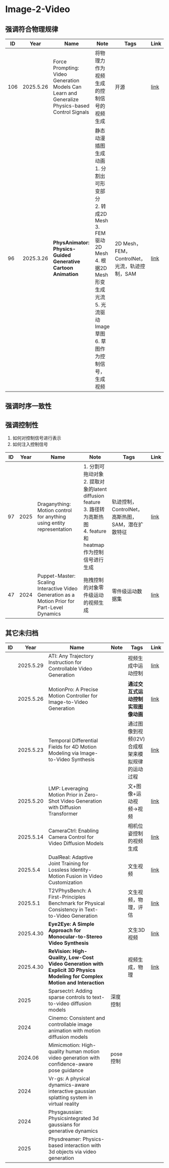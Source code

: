 # Image-2-Video

## 强调符合物理规律

|ID|Year|Name|Note|Tags|Link|
|---|---|---|---|---|---|
|106|2025.5.26|Force Prompting: Video Generation Models Can Learn and Generalize Physics-based Control Signals|将物理力作为视频生成的控制信号的视频生成 |开源  |[link](125.md)|
|96|2025.3.26|**PhysAnimator: Physics-Guided Generative Cartoon Animation**|静态动漫插图生成动画<br>1. 分割出可形变部分<br>2. 转成2D Mesh<br>3. FEM驱动2D Mesh<br>4. 根据2D Mesh形变生成光流<br>5. 光流驱动Image草图<br>6. 草图作为控制信号，生成视频| 2D Mesh，FEM，ControlNet，光流，轨迹控制，SAM |[link](https://caterpillarstudygroup.github.io/ReadPapers/96.html)|

## 强调时序一致性

## 强调控制性

1. 如何对控制信号进行表示
2. 如何注入控制信号

|ID|Year|Name|Note|Tags|Link|
|---|---|---|---|---|---|
|97|2025|Draganything: Motion control for anything using entity representation|1. 分割可拖动对象<br> 2. 提取对象的latent diffusion feature<br> 3. 路径转为高斯热图<br> 4. feature和heatmap作为控制信号进行生成|轨迹控制，ControlNet，高斯热图，SAM，潜在扩散特征|[link](https://caterpillarstudygroup.github.io/ReadPapers/97.html)|
|47|2024|Puppet-Master: Scaling Interactive Video Generation as a Motion Prior for Part-Level Dynamics|拖拽控制的对象零件级运动的视频生成|零件级运动数据集|[link](https://caterpillarstudygroup.github.io/ReadPapers/47.html)|

## 其它未归档

|ID|Year|Name|Note|Tags|Link|
|---|---|---|---|---|---|
||2025.5.29|ATI: Any Trajectory Instruction for Controllable Video Generation||  视频生成中运动控制  |[link](138.md)|
||2025.5.26|MotionPro: A Precise Motion Controller for Image-to-Video Generation|| **通过交互式运动控制实现图像动画**   |[link](127.md)|
||2025.5.23|Temporal Differential Fields for 4D Motion Modeling via Image-to-Video Synthesis|| 通过图像到视频(I2V)合成框架来模拟规律的运动过程   |[link](117.md)|
||2025.5.20|LMP: Leveraging Motion Prior in Zero-Shot Video Generation with Diffusion Transformer|| 文+图像+运动视频->视频  |[link](101.md)|
||2025.5.14|CameraCtrl: Enabling Camera Control for Video Diffusion Models|| 相机位姿控制的视频生成 |[link](82.md)|
||2025.5.4|DualReal: Adaptive Joint Training for Lossless Identity-Motion Fusion in Video Customization|| 文生视频 |[link](46.md)|
||2025.5.1|T2VPhysBench: A First-Principles Benchmark for Physical Consistency in Text-to-Video Generation|| 文生视频，物理，评估 |[link](34.md)|
||2025.4.30|**Eye2Eye: A Simple Approach for Monocular-to-Stereo Video Synthesis**|| 文生3D视频 |[link](35.md)|
||2025.4.30|**ReVision: High-Quality, Low-Cost Video Generation with Explicit 3D Physics Modeling for Complex Motion and Interaction**||视频生成，物理  |[link](27.md)|
||2025|Sparsectrl: Adding sparse controls to text-to-video diffusion models|深度控制|
||2024|Cinemo: Consistent and controllable image animation with motion diffusion models|
||2024.06|Mimicmotion: High-quality human motion video generation with confidence-aware pose guidance|pose控制|
||2024|Vr-gs: A physical dynamics-aware interactive gaussian splatting system in virtual reality|
||2024| Physgaussian: Physicsintegrated 3d gaussians for generative dynamics|
||2025|Physdreamer: Physics-based interaction with 3d objects via video generation|